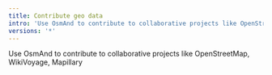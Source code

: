 ```yaml
---
title: Contribute geo data
intro: 'Use OsmAnd to contribute to collaborative projects like OpenStreetMap, WikiVoyage, Mapillary'
versions: '*'
---
```


Use OsmAnd to contribute to collaborative projects like OpenStreetMap, WikiVoyage, Mapillary
